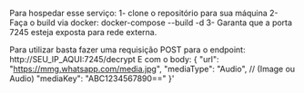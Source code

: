 Para hospedar esse serviço:
1- clone o repositório para sua máquina
2- Faça o build via docker: docker-compose --build -d
3- Garanta que a porta 7245 esteja exposta para rede externa.

Para utilizar basta fazer uma requisição POST para o endpoint:
http://SEU_IP_AQUI:7245/decrypt
E com o body:
{
    "url": "https://mmg.whatsapp.com/media.jpg",
    "mediaType": "Audio", // (Image ou Audio)
    "mediaKey": "ABC1234567890=="
  }'
